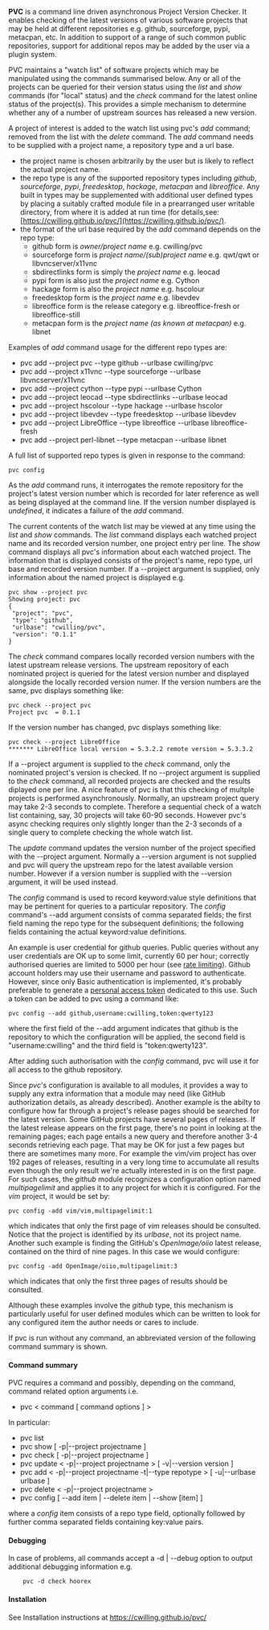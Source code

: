 **PVC** is a command line driven asynchronous Project Version Checker. It enables checking of the latest versions of various software projects that may be held at different repositories e.g. github, sourceforge, pypi, metacpan, etc. In addition to support of a range of such common public repositories, support for additional repos may be added by the user via a plugin system.

PVC maintains a "watch list" of software projects which may be manipulated using the commands summarised below. Any or all of the projects can be queried for their version status using the *list* and *show* commands (for "local" status) and the *check* command for the latest online status of the project(s). This provides a simple mechanism to determine whether any of a number of upstream sources has released a new version.

A project of interest is added to the watch list using pvc's *add* command; removed from the list with the *delete* command. The *add* command needs to be supplied with a project name, a repository type and a url base.
  - the project name is chosen arbitrarily by the user but is likely to reflect the actual project name.
  - the repo type is any of the supported repository types including *github*, *sourceforge*, *pypi*, *freedesktop*, *hackage*, *metacpan* and *libreoffice*. Any built in types may be supplemented with additional user defined types by placing a suitably crafted module file in a prearranged user writable directory, from where it is added at run time (for details,see: [https://cwilling.github.io/pvc/](https://cwilling.github.io/pvc/).
  - the format of the url base required by the *add* command depends on the repo type:
    - github form is *owner/project name* e.g. cwilling/pvc
    - sourceforge form is *project name/(sub)project name* e.g. qwt/qwt or libvncserver/x11vnc
    - sbdirectlinks form is simply the *project name* e.g. leocad
    - pypi form is also just the *project name* e.g. Cython
    - hackage form is also the *project name* e.g. hscolour
    - freedesktop form is the *project name* e.g. libevdev
    - libreoffice form is the release category e.g. libreoffice-fresh or libreoffice-still
    - metacpan form is the *project name (as known at metacpan)* e.g. libnet
    
Examples of *add* command usage for the different repo types are:
  - pvc add --project pvc --type github --urlbase cwilling/pvc
  - pvc add --project x11vnc --type sourceforge --urlbase libvncserver/x11vnc
  - pvc add --project cython --type pypi --urlbase Cython
  - pvc add --project leocad --type sbdirectlinks --urlbase leocad
  - pvc add --project hscolour --type hackage --urlbase hscolor
  - pvc add --project libevdev --type freedesktop --urlbase libevdev
  - pvc add --project LibreOffice --type libreoffice --urlbase libreoffice-fresh
  - pvc add --project perl-libnet --type metacpan --urlbase libnet

A full list of supported repo types is given in response to the command:

    pvc config
    
As the *add* command runs, it interrogates the remote repository for the project's latest version number which is recorded for later reference as well as being displayed at the command line. If the version number displayed is *undefined*, it indicates a failure of the *add* command.

The current contents of the watch list may be viewed at any time using the *list* and *show* commands. The *list* command displays each watched project name and its recorded version number, one project entry per line. The *show* command displays all pvc's information about each watched project. The information that is displayed consists of the project's name, repo type, url base and recorded version number. If a --project argument is supplied, only information about the named project is displayed e.g.

    pvc show --project pvc
    Showing project: pvc
    {
     "project": "pvc",
     "type": "github",
     "urlbase": "cwilling/pvc",
     "version": "0.1.1"
    }
    
The *check* command compares locally recorded version numbers with the latest upstream release versions. The upstream repository of each nominated project is queried for the latest version number and displayed alongside the locally recorded version numer. If the version numbers are the same, pvc displays something like:

    pvc check --project pvc
    Project pvc  = 0.1.1

If the version number has changed, pvc displays something like:

    pvc check --project LibreOffice
    ******* LibreOffice local version = 5.3.2.2 remote version = 5.3.3.2

If a --project argument is supplied to the *check* command, only the nominated project's version is checked. If no --project argument is supplied to the *check* command, all recorded projects are checked and the results diplayed one per line. A nice feature of pvc is that this checking of multple projects is performed asynchronously. Normally, an upstream project query may take 2-3 seconds to complete. Therefore a sequential check of a watch list containing, say, 30 projects will take 60-90 seconds. However pvc's async checking requires only slightly longer than the 2-3 seconds of a single query to complete checking the whole watch list.

The *update* command updates the version number of the project specified with the --project argument. Normally a --version argument is not supplied and pvc will query the upstream repo for the latest available version number. However if a version number is supplied with the --version argument, it will be used instead.

The *config* command is used to record keyword:value style definitions that may be pertinent for queries to a particular repository. The *config* command's --add argument consists of comma separated fields; the first field naming the repo type for the subsequent definitions; the following fields containing the actual keyword:value definitions.

An example is user credential for github queries. Public queries without any user credentials are OK up to some limit, currently 60 per hour; correctly authorised queries are limited to 5000 per hour (see [rate limiting](https://developer.github.com/v3/#rate-limiting)). Github account holders may use their username and password to authenticate. However, since only Basic authentication is implemented, it's probably preferable to generate a [personal access token](https://github.com/blog/1509-personal-api-tokens) dedicated to this use. Such a token can be added to pvc using a command like:

    pvc config --add github,username:cwilling,token:qwerty123

where the first field of the --add argument indicates that github is the repository to which the configuration will be applied, the second field is "username:cwilling" and the third field is "token:qwerty123".

After adding such authorisation with the *config* command, pvc will use it for all access to the github repository.

Since *pvc*'s configuration is available to all modules, it provides a way to supply any extra information that a module may need (like GitHub authorization details, as already described). Another example is the abilty to configure how far through a project's release pages should be searched for the latest version. Some GitHub projects have several pages of releases. If the latest release appears on the first page, there's no point in looking at the remaining pages; each page entails a new query and therefore another 3-4 seconds retrieving each page. That may be OK for just a few pages but there are sometimes many more. For example the vim/vim project has over 192 pages of releases, resulting in a very long time to accumulate all results even though the only result we're actually interested in is on the first page. For such cases, the *github* module recognizes a configuration option named *multipagelimit* and applies it to any project for which it is configured. For the *vim* project, it would be set by:

    pvc config -add vim/vim,multipagelimit:1

which indicates that only the first page of *vim* releases should be consulted. Notice that the project is identified by its *urlbase*, not its project name. Another such example is finding the GitHub's *OpenImage/oiio* latest release, contained on the third of nine pages. In this case we would configure:

    pvc config -add OpenImage/oiio,multipagelimit:3

which indicates that only the first three pages of results should be consulted.

Although these examples involve the *github* type, this mechanism is particularly useful for user defined modules which can be written to look for any configured item the author needs or cares to include.


If pvc is run without any command, an abbreviated version of the following command summary is shown.

#### Command summary
PVC requires a command and possibly, depending on the command, command related option arguments i.e.
- pvc < command [ command options ] >

In particular:
- pvc list
- pvc show   [ -p|--project projectname ]
- pvc check  [ -p|--project projectname ]
- pvc update < -p|--project projectname > [ -v|--version version ]
- pvc add    < -p|--project projectname -t|--type repotype > [ -u|--urlbase urlbase ]
- pvc delete < -p|--project projectname >
- pvc config [ --add item | --delete item | --show [item] ]

where a *config* item consists of a repo type field, optionally followed by further comma separated fields containing key:value pairs.

#### Debugging
In case of problems, all commands accept a -d | --debug option to output additional debugging information e.g.
```
    pvc -d check hoorex
```


#### Installation
See Installation instructions at https://cwilling.github.io/pvc/
